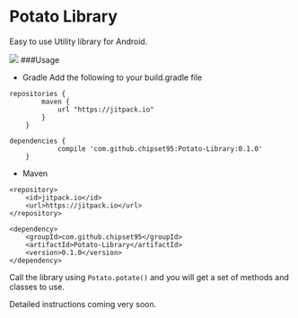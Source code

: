 # Potato Library

Easy to use Utility library for Android.

![](https://img.shields.io/github/release/chipset95/Potato-Library.svg?label=JitPack)
###Usage
* Gradle
Add the following to your build.gradle file
```
repositories {
	    maven {
	        url "https://jitpack.io"
	    }
	}

dependencies {
	        compile 'com.github.chipset95:Potato-Library:0.1.0'
	}
```

* Maven
```
<repository>
    <id>jitpack.io</id>
    <url>https://jitpack.io</url>
</repository>

<dependency>
    <groupId>com.github.chipset95</groupId>
    <artifactId>Potato-Library</artifactId>
    <version>0.1.0</version>
</dependency>
```

Call the library using `Potato.potate()` and you will get a set of methods and classes to use.

Detailed instructions coming very soon.